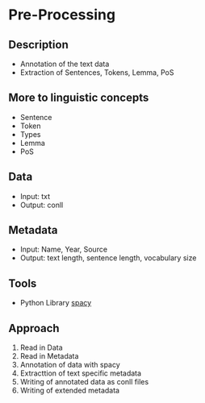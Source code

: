 # Pre-Processing 

## Description
* Annotation of the text data
* Extraction of Sentences, Tokens, Lemma, PoS

## More to linguistic concepts
* Sentence
* Token
* Types
* Lemma
* PoS

## Data
* Input: txt
* Output: conll

## Metadata
* Input: Name, Year, Source
* Output: text length, sentence length, vocabulary size

## Tools
* Python Library [spacy](https://spacy.io/)

## Approach
1. Read in Data
2. Read in Metadata
3. Annotation of data with spacy
4. Extracttion of text specific metadata
5. Writing of annotated data as conll files
6. Writing of extended metadata
